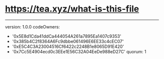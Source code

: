 # https://tea.xyz/what-is-this-file
---
version: 1.0.0
codeOwners:
  - '0x5E8d1Cda41ddCa444054A261a7895Ea1407c9353'
  - '0x385b4C2f8364A6Fc9dbbe061496E6EE33c4cEC07'
  - '0xE5C4C3A23004516Cf6422c2248B1e8065D91E420'
  - '0x7Cc5E4904ecd0c3EEe1E56C32A04EeDe988eD27C'
quorum: 1
